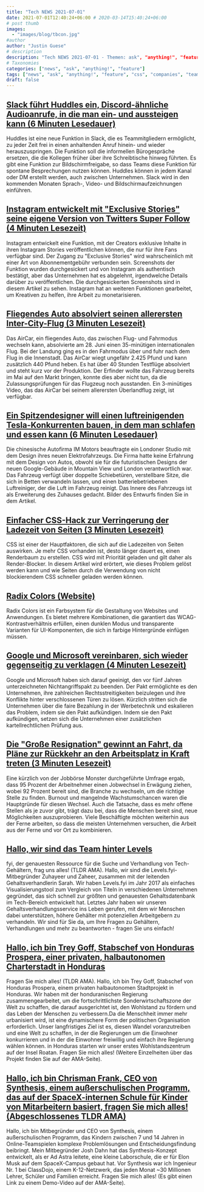 ```yaml
---
title: "Tech NEWS 2021-07-01"
date: 2021-07-01T12:40:24+06:00 # 2020-03-14T15:40:24+06:00
# post thumb
images:
  - "images/blog/tbcon.jpg"
#author
author: "Justin Guese"
# description
description: "Tech NEWS 2021-07-01 - Themen: ask", "anything!", "feature"
# Taxonomies
categories: ["news", "ask", "anything!", "feature"]
tags: ["news", "ask", "anything!", "feature", "css", "companies", "team"]
draft: false
---
```


## [Slack führt Huddles ein, Discord-ähnliche Audioanrufe, in die man ein- und aussteigen kann (6 Minuten Lesedauer)](https://www.theverge.com/2021/6/30/22556992/slack-huddles-audio-calls-feature-launch-discord-like)

 Huddles ist eine neue Funktion in Slack, die es Teammitgliedern ermöglicht, zu jeder Zeit frei in einen anhaltenden Anruf hinein- und wieder herauszuspringen. Die Funktion soll die informellen Bürogespräche ersetzen, die die Kollegen früher über ihre Schreibtische hinweg führten. Es gibt eine Funktion zur Bildschirmfreigabe, so dass Teams diese Funktion für spontane Besprechungen nutzen können. Huddles können in jedem Kanal oder DM erstellt werden, auch zwischen Unternehmen. Slack wird in den kommenden Monaten Sprach-, Video- und Bildschirmaufzeichnungen einführen.

## [Instagram entwickelt mit "Exclusive Stories" seine eigene Version von Twitters Super Follow (4 Minuten Lesezeit)](https://techcrunch.com/2021/06/30/instagram-is-developing-its-own-version-of-twitters-super-follow-with-exclusive-stories/)

 Instagram entwickelt eine Funktion, mit der Creators exklusive Inhalte in ihren Instagram Stories veröffentlichen können, die nur für ihre Fans verfügbar sind. Der Zugang zu "Exclusive Stories" wird wahrscheinlich mit einer Art von Abonnementgebühr verbunden sein. Screenshots der Funktion wurden durchgesickert und von Instagram als authentisch bestätigt, aber das Unternehmen hat es abgelehnt, irgendwelche Details darüber zu veröffentlichen. Die durchgesickerten Screenshots sind in diesem Artikel zu sehen. Instagram hat an weiteren Funktionen gearbeitet, um Kreativen zu helfen, ihre Arbeit zu monetarisieren.

## [Fliegendes Auto absolviert seinen allerersten Inter-City-Flug (3 Minuten Lesezeit)](https://interestingengineering.com/flying-car-completes-its-first-ever-inter-city-flight)

 Das AirCar, ein fliegendes Auto, das zwischen Flug- und Fahrmodus wechseln kann, absolvierte am 28. Juni einen 35-minütigen internationalen Flug. Bei der Landung ging es in den Fahrmodus über und fuhr nach dem Flug in die Innenstadt. Das AirCar wiegt ungefähr 2.425 Pfund und kann zusätzlich 440 Pfund heben. Es hat über 40 Stunden Testflüge absolviert und steht kurz vor der Produktion. Der Erfinder wollte das Fahrzeug bereits im Mai auf den Markt bringen, konnte dies aber nicht tun, da die Zulassungsprüfungen für das Flugzeug noch ausstanden. Ein 3-minütiges Video, das das AirCar bei seinem allerersten Überlandflug zeigt, ist verfügbar.

## [Ein Spitzendesigner will einen luftreinigenden Tesla-Konkurrenten bauen, in dem man schlafen und essen kann (6 Minuten Lesedauer)](https://www.cnbc.com/2021/06/30/thomas-heatherwick-on-his-an-air-purifying-airo.html)

 Die chinesische Autofirma IM Motors beauftragte ein Londoner Studio mit dem Design ihres neuen Elektrofahrzeugs. Die Firma hatte keine Erfahrung mit dem Design von Autos, obwohl sie für die futuristischen Designs der neuen Google-Gebäude in Mountain View und London verantwortlich war. Das Fahrzeug verfügt über doppelte Schiebetüren, verstellbare Sitze, die sich in Betten verwandeln lassen, und einen batteriebetriebenen Luftreiniger, der die Luft im Fahrzeug reinigt. Das Innere des Fahrzeugs ist als Erweiterung des Zuhauses gedacht. Bilder des Entwurfs finden Sie in dem Artikel.

## [Einfacher CSS-Hack zur Verringerung der Ladezeit von Seiten (3 Minuten Lesezeit)](https://javascript.plainenglish.io/simple-css-hack-to-reduce-page-load-time-366f7aaaa3be)

 CSS ist einer der Hauptfaktoren, die sich auf die Ladezeiten von Seiten auswirken. Je mehr CSS vorhanden ist, desto länger dauert es, einen Renderbaum zu erstellen. CSS wird mit Priorität geladen und gilt daher als Render-Blocker. In diesem Artikel wird erörtert, wie dieses Problem gelöst werden kann und wie Seiten durch die Verwendung von nicht blockierendem CSS schneller geladen werden können.

## [Radix Colors (Website)](https://bit.ly/3h78Uuo/1/0100017a618c5ee9-b3cab5e5-2210-49a1-889e-5d92c1233804-000000/f61QM0Cesoh9IiQj81-Krd3dzWtGWDK_sSk_SyohCj4=204)

 Radix Colors ist ein Farbsystem für die Gestaltung von Websites und Anwendungen. Es bietet mehrere Kombinationen, die garantiert das WCAG-Kontrastverhältnis erfüllen, einen dunklen Modus und transparente Varianten für UI-Komponenten, die sich in farbige Hintergründe einfügen müssen.

## [Google und Microsoft vereinbaren, sich wieder gegenseitig zu verklagen (4 Minuten Lesezeit)](https://arstechnica.com/tech-policy/2021/06/google-and-microsoft-ditch-non-aggression-pact-rev-up-rivalry-again/)

 Google und Microsoft haben sich darauf geeinigt, den vor fünf Jahren unterzeichneten Nichtangriffspakt zu beenden. Der Pakt ermöglichte es den Unternehmen, ihre zahlreichen Rechtsstreitigkeiten beizulegen und ihre Konflikte hinter verschlossenen Türen zu lösen. Kürzlich stritten sich die Unternehmen über die faire Bezahlung in der Werbetechnik und eskalieren das Problem, indem sie den Pakt aufkündigen. Indem sie den Pakt aufkündigen, setzen sich die Unternehmen einer zusätzlichen kartellrechtlichen Prüfung aus.

## [Die "Große Resignation" gewinnt an Fahrt, da Pläne zur Rückkehr an den Arbeitsplatz in Kraft treten (3 Minuten Lesezeit)](https://www.cnbc.com/2021/06/29/more-people-plan-to-quit-as-return-to-work-plans-go-into-effect-.html)

 Eine kürzlich von der Jobbörse Monster durchgeführte Umfrage ergab, dass 95 Prozent der Arbeitnehmer einen Jobwechsel in Erwägung ziehen, wobei 92 Prozent bereit sind, die Branche zu wechseln, um die richtige Stelle zu finden. Burnout und mangelnde Wachstumschancen waren die Hauptgründe für diesen Wechsel. Auch die Tatsache, dass es mehr offene Stellen als je zuvor gibt, trägt dazu bei, dass die Menschen bereit sind, neue Möglichkeiten auszuprobieren. Viele Beschäftigte möchten weiterhin aus der Ferne arbeiten, so dass die meisten Unternehmen versuchen, die Arbeit aus der Ferne und vor Ort zu kombinieren.

## [Hallo, wir sind das Team hinter Levels](https://tldr.tech/token/6c3ef825381ee396191f77cb92dd1969?redirect=https%3A%2F%2Ftldr.tech%2Fama%2Flevels-fyi/1/0100017a618c5ee9-b3cab5e5-2210-49a1-889e-5d92c1233804-000000/Ttz2jMCerM795r0uiLVe2bwkMg9_E-5S7LWOhzeqPcc=204)

fyi, der genauesten Ressource für die Suche und Verhandlung von Tech-Gehältern, frag uns alles! (TLDR AMA). Hallo, wir sind die Levels.fyi-Mitbegründer Zuhayeer und Zaheer, zusammen mit der leitenden Gehaltsverhandlerin Sarah. Wir haben Levels.fyi im Jahr 2017 als einfaches Visualisierungstool zum Vergleich von Titeln in verschiedenen Unternehmen gegründet, das sich schnell zur größten und genauesten Gehaltsdatenbank im Tech-Bereich entwickelt hat. Letztes Jahr haben wir unseren Gehaltsverhandlungsservice ins Leben gerufen, mit dem wir Menschen dabei unterstützen, höhere Gehälter mit potenziellen Arbeitgebern zu verhandeln. Wir sind für Sie da, um Ihre Fragen zu Gehältern, Verhandlungen und mehr zu beantworten - fragen Sie uns einfach!

## [Hallo, ich bin Trey Goff, Stabschef von Honduras Prospera, einer privaten, halbautonomen Charterstadt in Honduras](https://tldr.tech/token/6c3ef825381ee396191f77cb92dd1969?redirect=https%3A%2F%2Ftldr.tech%2Fama%2Ftrey-goff/1/0100017a618c5ee9-b3cab5e5-2210-49a1-889e-5d92c1233804-000000/d5f_ckZX0vjgA277ufMiZCXFr_lir8evSb9ibQ_q5wQ=204)

 Fragen Sie mich alles! (TLDR AMA). Hallo, ich bin Trey Goff, Stabschef von Honduras Prospera, einem privaten halbautonomen Stadtprojekt in Honduras. Wir haben mit der honduranischen Regierung zusammengearbeitet, um die fortschrittlichste Sonderwirtschaftszone der Welt zu schaffen, die darauf ausgerichtet ist, den Wohlstand zu fördern und das Leben der Menschen zu verbessern.Da die Menschheit immer mehr urbanisiert wird, ist eine dynamischere Form der politischen Organisation erforderlich. Unser langfristiges Ziel ist es, diesen Wandel voranzutreiben und eine Welt zu schaffen, in der die Regierungen um die Einwohner konkurrieren und in der die Einwohner freiwillig und einfach ihre Regierung wählen können. in Honduras starten wir unser erstes Wohlstandszentrum auf der Insel Roatan. Fragen Sie mich alles! (Weitere Einzelheiten über das Projekt finden Sie auf der AMA-Seite).

## [Hallo, ich bin Chrisman Frank, CEO von Synthesis, einem außerschulischen Programm, das auf der SpaceX-internen Schule für Kinder von Mitarbeitern basiert, fragen Sie mich alles! (Abgeschlossenes TLDR AMA)](https://tldr.tech/token/6c3ef825381ee396191f77cb92dd1969?redirect=https%3A%2F%2Ftldr.tech%2Fama%2Fchrisman-frank/1/0100017a618c5ee9-b3cab5e5-2210-49a1-889e-5d92c1233804-000000/0T2FCcdWYSeBCz5rHUv6mRt-T2QyNG0fmjeN-qpWfkc=204)

 Hallo, ich bin Mitbegründer und CEO von Synthesis, einem außerschulischen Programm, das Kindern zwischen 7 und 14 Jahren in Online-Teamspielen komplexe Problemlösungen und Entscheidungsfindung beibringt. Mein Mitbegründer Josh Dahn hat das Synthesis-Konzept entwickelt, als er Ad Astra leitete, eine kleine Laborschule, die er für Elon Musk auf dem SpaceX-Campus gebaut hat. Vor Synthesis war ich Ingenieur Nr. 1 bei ClassDojo, einem K-12-Netzwerk, das jeden Monat ~30 Millionen Lehrer, Schüler und Familien erreicht. Fragen Sie mich alles! (Es gibt einen Link zu einem Demo-Video auf der AMA-Seite).

